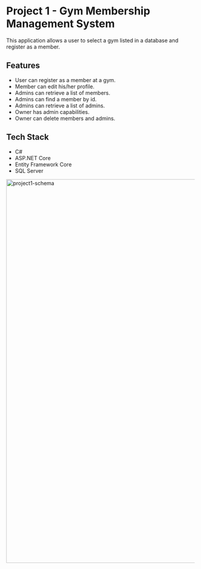 # Project 1 - Gym Membership Management System
This application allows a user to select a gym listed in a database and register as a member.

## Features
- User can register as a member at a gym.
- Member can edit his/her profile. 
- Admins can retrieve a list of members.
- Admins can find a member by id.
- Admins can retrieve a list of admins.
- Owner has admin capabilities.
- Owner can delete members and admins. 

## Tech Stack
- C#
- ASP.NET Core
- Entity Framework Core
- SQL Server

<img width="1024" alt="project1-schema" src="https://github.com/user-attachments/assets/452fb760-f838-488b-a1e2-6870c6dfc4d1" />
